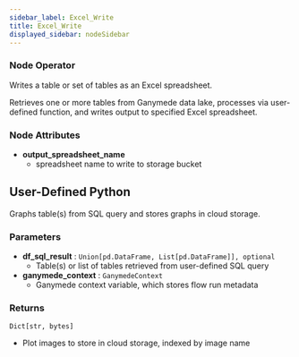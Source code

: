 ```yaml
---
sidebar_label: Excel_Write
title: Excel_Write
displayed_sidebar: nodeSidebar
---
```


### Node Operator
Writes a table or set of tables as an Excel spreadsheet.

Retrieves one or more tables from Ganymede data lake, processes via user-defined function,
and writes output to specified Excel spreadsheet.


### Node Attributes
- **output_spreadsheet_name**
  - spreadsheet name to write to storage bucket
## User-Defined Python
Graphs table(s) from SQL query and stores graphs in cloud storage.


### Parameters
- **df_sql_result** : `Union[pd.DataFrame, List[pd.DataFrame]], optional`
    - Table(s) or list of tables retrieved from user-defined SQL query
- **ganymede_context** : `GanymedeContext`
    - Ganymede context variable, which stores flow run metadata


### Returns
`Dict[str, bytes]`
  - Plot images to store in cloud storage, indexed by image name